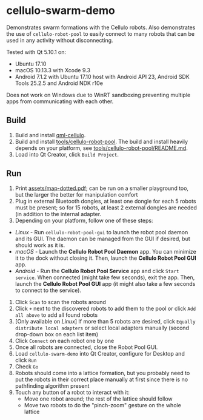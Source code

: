 cellulo-swarm-demo
==================

Demonstrates swarm formations with the Cellulo robots. Also demonstrates the use of `cellulo-robot-pool` to easily
connect to many robots that can be used in any activity without disconnecting.

Tested with Qt 5.10.1 on:

- Ubuntu 17.10
- macOS 10.13.3 with Xcode 9.3
- Android 7.1.2 with Ubuntu 17.10 host with Android API 23, Android SDK Tools 25.2.5 and Android NDK r10e

Does not work on Windows due to WinRT sandboxing preventing multiple apps from communicating with each other.

Build
-----

1. Build and install [qml-cellulo](../../).
1. Build and install [tools/cellulo-robot-pool](../../tools/cellulo-robot-pool/). The build and install heavily depends on your platform, see [tools/cellulo-robot-pool/README.md](../../tools/cellulo-robot-pool/README.md).
1. Load into Qt Creator, click `Build Project`.

Run
---

1. Print [assets/map-dotted.pdf](assets/map-dotted.pdf); can be run on a smaller playground too, but the larger the better for manipulation comfort
1. Plug in external Bluetooth dongles,  at least one dongle for each 5 robots must be present; so for 15 robots, at least 2 external dongles are needed (in addition to the internal adapter.
1. Depending on your platform, follow one of these steps:
  - *Linux* - Run `cellulo-robot-pool-gui` to launch the robot pool daemon and its GUI. The daemon can be managed from the GUI if desired, but should work as it is.
  - *macOS* - Launch the **Cellulo Robot Pool Daemon** app. You can minimize it to the dock without closing it. Then, launch the **Cellulo Robot Pool GUI** app.
  - *Android* - Run the **Cellulo Robot Pool Service** app and click `Start service`. When connected (might take few seconds), exit the app. Then, launch the **Cellulo Robot Pool GUI** app (it might also take a few seconds to connect to the service).
1. Click `Scan` to scan the robots around
1. Click `+` next to the discovered robots to add them to the pool or click `Add all above` to add all found robots
1. [Only available on *Linux*] If more than 5 robots are desired, click `Equally distribute local adapters` or select local adapters manually (second drop-down box on each list item)
1. Click `Connect` on each robot one by one
1. Once all robots are connected, close the Robot Pool GUI.
1. Load `cellulo-swarm-demo` into Qt Creator, configure for Desktop and click `Run`
1. Check `Go`
1. Robots should come into a lattice formation, but you probably need to put the robots in their correct place manually at first since there is no pathfinding algorithm present
1. Touch any button of a robot to interact with it:
    - Move one robot around; the rest of the lattice should follow
    - Move two robots to do the "pinch-zoom" gesture on the whole lattice

